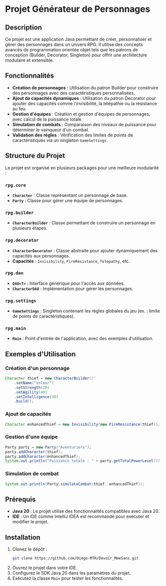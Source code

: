 # Projet Générateur de Personnages

## Description
Ce projet est une application Java permettant de créer, personnaliser et gérer des personnages dans un univers RPG. Il utilise des concepts avancés de programmation orientée objet tels que les patrons de conception (Builder, Decorator, Singleton) pour offrir une architecture modulaire et extensible.

## Fonctionnalités
- **Création de personnages** : Utilisation du patron Builder pour construire des personnages avec des caractéristiques personnalisées.
- **Ajout de capacités dynamiques** : Utilisation du patron Decorator pour ajouter des capacités comme l'invisibilité, la télépathie ou la résistance au feu.
- **Gestion d'équipes** : Création et gestion d'équipes de personnages, avec calcul de la puissance totale.
- **Simulation de combats** : Comparaison des niveaux de puissance pour déterminer le vainqueur d'un combat.
- **Validation des règles** : Vérification des limites de points de caractéristiques via un singleton `GameSettings`.

## Structure du Projet
Le projet est organisé en plusieurs packages pour une meilleure modularité :

### `rpg.core`
- **`Character`** : Classe représentant un personnage de base.
- **`Party`** : Classe pour gérer une équipe de personnages.

### `rpg.builder`
- **`CharacterBuilder`** : Classe permettant de construire un personnage en plusieurs étapes.

### `rpg.decorator`
- **`CharacterDecorator`** : Classe abstraite pour ajouter dynamiquement des capacités aux personnages.
- **Capacités** : `Invisibility`, `FireResistance`, `Telepathy`, etc.

### `rpg.dao`
- **`DAO<T>`** : Interface générique pour l'accès aux données.
- **`CharacterDAO`** : Implémentation pour gérer les personnages.

### `rpg.settings`
- **`GameSettings`** : Singleton contenant les règles globales du jeu (ex. : limite de points de caractéristiques).

### `rpg.main`
- **`Main`** : Point d'entrée de l'application, avec des exemples d'utilisation.

## Exemples d'Utilisation
### Création d'un personnage
```java
Character thief = new CharacterBuilder()
    .setName("Voleur")
    .setStrength(20)
    .setAgility(40)
    .setIntelligence(30)
    .build();
```

### Ajout de capacités
```java
Character enhancedThief = new Invisibility(new FireResistance(thief));
```

### Gestion d'une équipe
```java
Party party = new Party("Aventuriers");
party.addCharacter(thief);
party.addCharacter(enhancedThief);
System.out.println("Puissance totale : " + party.getTotalPowerLevel());
```

### Simulation de combat
```java
System.out.println(Party.simulateCombat(thief, enhancedThief));
```

## Prérequis
- **Java 20** : Le projet utilise des fonctionnalités compatibles avec Java 20.
- **IDE** : Un IDE comme IntelliJ IDEA est recommandé pour exécuter et modifier le projet.

## Installation
1. Clonez le dépôt :
   ```bash
   git clone https://github.com/Diego-MTR/Devoir_MmeSans.git
   ```
2. Ouvrez le projet dans votre IDE.
3. Configurez le SDK Java 20 dans les paramètres du projet.
4. Exécutez la classe `Main` pour tester les fonctionnalités.


